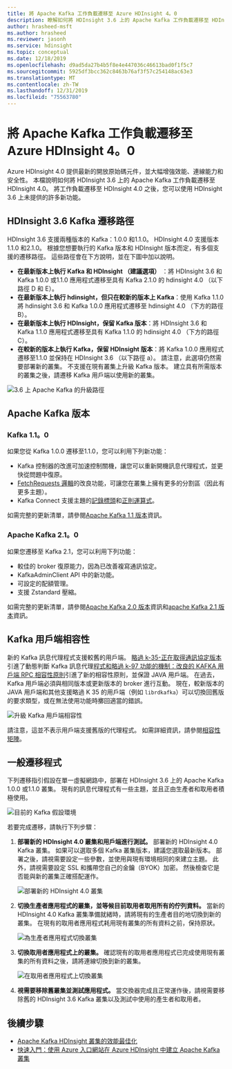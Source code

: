 ```yaml
---
title: 將 Apache Kafka 工作負載遷移至 Azure HDInsight 4。0
description: 瞭解如何將 HDInsight 3.6 上的 Apache Kafka 工作負載遷移至 HDInsight 4.0。
author: hrasheed-msft
ms.author: hrasheed
ms.reviewer: jasonh
ms.service: hdinsight
ms.topic: conceptual
ms.date: 12/18/2019
ms.openlocfilehash: d9ad5da27b4b5f8e4e447036c46613bad0f1f5c7
ms.sourcegitcommit: 5925df3bcc362c8463b76af3f57c254148ac63e3
ms.translationtype: MT
ms.contentlocale: zh-TW
ms.lasthandoff: 12/31/2019
ms.locfileid: "75563780"
---
```

# <a name="migrate-apache-kafka-workloads-to-azure-hdinsight-40"></a>將 Apache Kafka 工作負載遷移至 Azure HDInsight 4。0

Azure HDInsight 4.0 提供最新的開放原始碼元件，並大幅增強效能、連線能力和安全性。 本檔說明如何將 HDInsight 3.6 上的 Apache Kafka 工作負載遷移至 HDInsight 4.0。 將工作負載遷移至 HDInsight 4.0 之後，您可以使用 HDInsight 3.6 上未提供的許多新功能。

## <a name="hdinsight-36-kafka-migration-paths"></a>HDInsight 3.6 Kafka 遷移路徑

HDInsight 3.6 支援兩種版本的 Kafka：1.0.0 和1.1.0。 HDInsight 4.0 支援版本1.1.0 和2.1.0。 根據您想要執行的 Kafka 版本和 HDInsight 版本而定，有多個支援的遷移路徑。 這些路徑會在下方說明，並在下圖中加以說明。

* **在最新版本上執行 Kafka 和 HDInsight （建議選項）** ：將 HDInsight 3.6 和 Kafka 1.0.0 或1.1.0 應用程式遷移至具有 Kafka 2.1.0 的 hdinsight 4.0 （以下路徑 D 和 E）。
* **在最新版本上執行 hdinsight，但只在較新的版本上 Kafka**：使用 Kafka 1.1.0 將 hdinsight 3.6 和 Kafka 1.0.0 應用程式遷移至 hdinsight 4.0 （下方的路徑 B）。
* **在最新版本上執行 HDInsight，保留 Kafka 版本**：將 HDInsight 3.6 和 Kafka 1.1.0 應用程式遷移至具有 Kafka 1.1.0 的 hdinsight 4.0 （下方的路徑 C）。
* **在較新的版本上執行 Kafka，保留 HDInsight 版本**：將 Kafka 1.0.0 應用程式遷移至1.1.0 並保持在 HDInsight 3.6 （以下路徑 a）。 請注意，此選項仍然需要部署新的叢集。 不支援在現有叢集上升級 Kafka 版本。 建立具有所需版本的叢集之後，請遷移 Kafka 用戶端以使用新的叢集。

![3\.6 上 Apache Kafka 的升級路徑](./media/upgrade-threesix-to-four/apache-kafka-upgrade-path.png)

## <a name="apache-kafka-versions"></a>Apache Kafka 版本

### <a name="kafka-110"></a>Kafka 1.1。0
  
如果您從 Kafka 1.0.0 遷移至1.1.0，您可以利用下列新功能：

* Kafka 控制器的改進可加速控制關機，讓您可以重新開機訊息代理程式，並更快從問題中復原。 
* [FetchRequests 邏輯](https://issues.apache.org/jira/browse/KAFKA-6254)的改良功能，可讓您在叢集上擁有更多的分割區（因此有更多主題）。 
* Kafka Connect 支援主題的[記錄標頭](https://issues.apache.org/jira/browse/KAFKA-5142)和[正則運算式](https://issues.apache.org/jira/browse/KAFKA-3073)。 

如需完整的更新清單，請參閱[Apache Kafka 1.1 版本](https://archive.apache.org/dist/kafka/1.1.0/RELEASE_NOTES.html)資訊。

### <a name="apache-kafka-210"></a>Apache Kafka 2.1。0

如果您遷移至 Kafka 2.1，您可以利用下列功能：

* 較佳的 broker 復原能力，因為已改善複寫通訊協定。
* KafkaAdminClient API 中的新功能。
* 可設定的配額管理。
* 支援 Zstandard 壓縮。

如需完整的更新清單，請參閱[Apache Kafka 2.0 版本](https://archive.apache.org/dist/kafka/2.0.0/RELEASE_NOTES.html)資訊和[apache Kafka 2.1 版本](https://archive.apache.org/dist/kafka/2.1.0/RELEASE_NOTES.html)資訊。

## <a name="kafka-client-compatibility"></a>Kafka 用戶端相容性

新的 Kafka 訊息代理程式支援較舊的用戶端。 [略過 k-35-正在取得通訊協定版本](https://cwiki.apache.org/confluence/display/KAFKA/KIP-35+-+Retrieving+protocol+version)引進了動態判斷 Kafka 訊息代理[程式和略過 k-97 功能的機制：改良的 KAFKA 用戶端 RPC 相容性原則](https://cwiki.apache.org/confluence/display/KAFKA/KIP-97%3A+Improved+Kafka+Client+RPC+Compatibility+Policy)引進了新的相容性原則，並保證 JAVA 用戶端。 在過去，Kafka 用戶端必須與相同版本或更新版本的 broker 進行互動。 現在，較新版本的 JAVA 用戶端和其他支援略過 K 35 的用戶端（例如 `librdkafka`）可以切換回舊版的要求類型，或在無法使用功能時擲回適當的錯誤。

![升級 Kafka 用戶端相容性](./media/upgrade-threesix-to-four/apache-kafka-client-compatibility.png)

請注意，這並不表示用戶端支援舊版的代理程式。  如需詳細資訊，請參閱[相容性矩陣](https://cwiki.apache.org/confluence/display/KAFKA/Compatibility+Matrix)。

## <a name="general-migration-process"></a>一般遷移程式

下列遷移指引假設在單一虛擬網路中，部署在 HDInsight 3.6 上的 Apache Kafka 1.0.0 或1.1.0 叢集。 現有的訊息代理程式有一些主題，並且正由生產者和取用者積極使用。

![目前的 Kafka 假設環境](./media/upgrade-threesix-to-four/apache-kafka-presumed-environment.png)

若要完成遷移，請執行下列步驟：

1. **部署新的 HDInsight 4.0 叢集和用戶端進行測試。** 部署新的 HDInsight 4.0 Kafka 叢集。 如果可以選取多個 Kafka 叢集版本，建議您選取最新版本。 部署之後，請視需要設定一些參數，並使用與現有環境相同的來建立主題。 此外，請視需要設定 SSL 和攜帶您自己的金鑰（BYOK）加密。 然後檢查它是否能與新的叢集正確搭配運作。

    ![部署新的 HDInsight 4.0 叢集](./media/upgrade-threesix-to-four/deploy-new-hdinsight-clusters.png)

1. **切換生產者應用程式的叢集，並等候目前取用者取用所有的佇列資料。** 當新的 HDInsight 4.0 Kafka 叢集準備就緒時，請將現有的生產者目的地切換到新的叢集。 在現有的取用者應用程式耗用現有叢集的所有資料之前，保持原狀。

    ![為生產者應用程式切換叢集](./media/upgrade-threesix-to-four/switch-cluster-producer-app.png)

1. **切換取用者應用程式上的叢集。** 確認現有的取用者應用程式已完成使用現有叢集的所有資料之後，請將連線切換到新的叢集。

    ![在取用者應用程式上切換叢集](./media/upgrade-threesix-to-four/switch-cluster-consumer-app.png)

1. **視需要移除舊叢集並測試應用程式。** 當交換器完成且正常運作後，請視需要移除舊的 HDInsight 3.6 Kafka 叢集以及測試中使用的產生者和取用者。

## <a name="next-steps"></a>後續步驟

* [Apache Kafka HDInsight 叢集的效能最佳化](apache-kafka-performance-tuning.md)
* [快速入門：使用 Azure 入口網站在 Azure HDInsight 中建立 Apache Kafka 叢集](apache-kafka-get-started.md)
